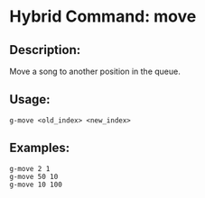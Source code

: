 # Hybrid Command: move

## Description:
Move a song to another position in the queue.

## Usage:
    g-move <old_index> <new_index>

## Examples:
    g-move 2 1
    g-move 50 10
    g-move 10 100